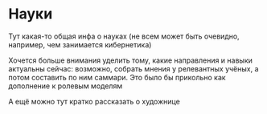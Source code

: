 # Науки

Тут какая-то общая инфа о науках (не всем может быть 
очевидно, например, чем занимается кибернетика)

Хочется больше внимания уделить тому, какие направления и навыки
актуальны сейчас: возможно, собрать мнения у релевантных
учёных, а потом составить по ним саммари. Это было бы прикольно
как дополнение к ролевым моделям

А ещё можно тут кратко рассказать о художнице

